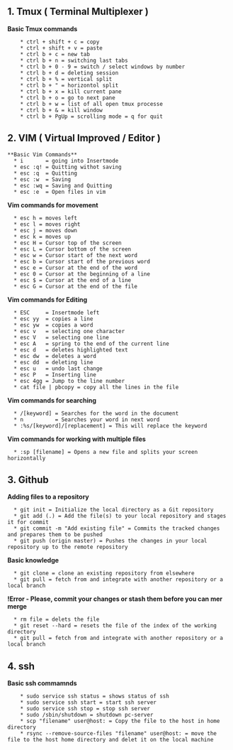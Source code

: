 ## 1. Tmux ( Terminal Multiplexer )

**Basic Tmux commands**
```
	* ctrl + shift + c = copy
	* ctrl + shift + v = paste 
	* ctrl b + c = new tab
	* ctrl b + n = switching last tabs
	* ctrl b + 0 - 9 = switch / select windows by number 
	* ctrl b + d = deleting session 
	* ctrl b + % = vertical split
	* ctrl b + " = horizontol split
	* ctrl b + x = kill current pane 
	* ctrl b + o = go to next pane
	* ctrl b + w = list of all open tmux processe
	* ctrl b + & = kill window 
	* ctrl b + PgUp = scrolling mode = q for quit 
```

## 2. VIM ( Virtual Improved / Editor )

```
**Basic Vim Commands**
  * i       = going into Insertmode
  * esc :q! = Quitting withot saving
  * esc :q  = Quitting 
  * esc :w  = Saving 
  * esc :wq = Saving and Quitting
  * esc :e  = Open files in vim 
```

**Vim commands for movement**
```
  * esc h = moves left 
  * esc l = moves right 
  * esc j = moves down 
  * esc k = moves up 
  * esc H = Cursor top of the screen 
  * esc L = Cursor bottom of the screen
  * esc w = Cursor start of the next word
  * esc b = Cursor start of the previous word
  * esc e = Cursor at the end of the word 
  * esc 0 = Cursor at the beginning of a line 
  * esc $ = Cursor at the end of a line 
  * esc G = Cursor at the end of the file 
```

**Vim commands for Editing**
```
  * ESC     = Insertmode left
  * esc yy  = copies a line
  * esc yw  = copies a word 
  * esc v   = selecting one character 
  * esc V   = selecting one line
  * esc A   = spring to the end of the current line 
  * esc d   = deletes highlighted text
  * esc dw  = deletes a word
  * esc dd  = deleting line 
  * esc u   = undo last change
  * esc P   = Inserting line 
  * esc 4gg = Jump to the line number
  * cat file | pbcopy = copy all the lines in the file 
```

**Vim commands for searching**
```
  * /[keyword] = Searches for the word in the document
  * n          = Searches your word in next word  
  * :%s/[keyword]/[replacement] = This will replace the keyword
```


**Vim commands for working with multiple files**
```
  * :sp [filename] = Opens a new file and splits your screen horizontally
```

## 3. Github  

**Adding files to a repository**
```
  * git init = Initialize the local directory as a Git repository
  * git add (.) = Add the file(s) to your local repository and stages it for commit
  * git commit -m "Add existing file" = Commits the tracked changes and prepares them to be pushed
  * git push (origin master) = Pushes the changes in your local repository up to the remote repository 
```

**Basic knowledge**
```
  * git clone = clone an existing repository from elsewhere
  * git pull = fetch from and integrate with another repository or a local branch 
```

**!Error - Please, commit your changes or stash them before you can mer merge**
```
  * rm file = delets the file 
  * git reset --hard = resets the file of the index of the working directory 
  * git pull = fetch from and integrate with another repository or a local branch
```

## 4. ssh 

**Basic ssh commamnds**
```
	* sudo service ssh status = shows status of ssh
	* sudo service ssh start = start ssh server
	* sudo service ssh stop = stop ssh server
	* sudo /sbin/shutdown = shutdown pc-server 
	* scp "filename" user@host: = Copy the file to the host in home directory
	* rsync --remove-source-files "filename" user@host: = move the file to the host home directory and delet it on the local machine
```

